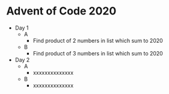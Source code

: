 # Advent of Code 2020

- Day 1
  - A
    - Find product of 2 numbers in list which sum to 2020
  - B
    - Find product of 3 numbers in list which sum to 2020
- Day 2
  - A
    - xxxxxxxxxxxxxx
  - B
    - xxxxxxxxxxxxxx